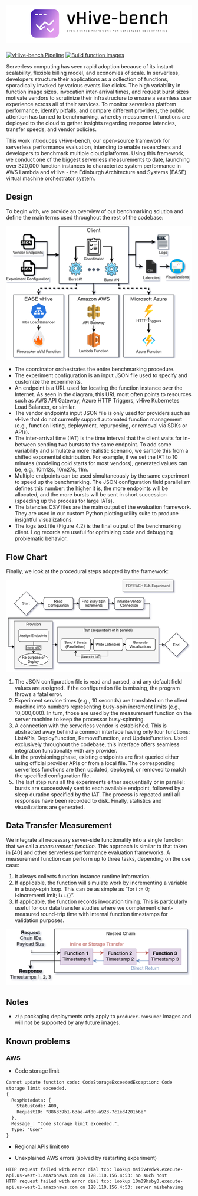 # ![design](design/logo.png)
[![vHive-bench Pipeline](https://github.com/ease-lab/vhive-bench/actions/workflows/pipeline.yml/badge.svg)](https://github.com/ease-lab/vhive-bench/actions/workflows/pipeline.yml) [![Build function images](https://github.com/ease-lab/vhive-bench/actions/workflows/image-build.yml/badge.svg?branch=main)](https://github.com/ease-lab/vhive-bench/actions/workflows/image-build.yml)

Serverless computing has seen rapid adoption because of its instant scalability, flexible billing model, and economies of scale. In serverless, developers structure their applications as a collection of functions, sporadically invoked by various events like clicks. The high variability in function image sizes, invocation inter-arrival times, and request burst sizes motivate vendors to scrutinize their infrastructure to ensure a seamless user experience across all of their services. To monitor serverless platform performance, identify pitfalls, and compare different providers, the public attention has turned to benchmarking, whereby measurement functions are deployed to the cloud to gather insights regarding response latencies, transfer speeds, and vendor policies.

This work introduces vHive-bench, our open-source framework for serverless performance evaluation, intending to enable researchers and developers to benchmark multiple cloud platforms. Using this framework, we conduct one of the biggest serverless measurements to date, launching over 320,000 function instances to characterize system performance in AWS Lambda and vHive - the Edinburgh Architecture and Systems (EASE) virtual machine orchestrator system.

## Design
To begin with, we provide an overview of our benchmarking solution and define the main terms used throughout the rest of the codebase:

![design](design/diagram.png)

- The coordinator orchestrates the entire benchmarking procedure.
- The experiment configuration is an input JSON file used to specify and customize the experiments.
- An endpoint is a URL used for locating the function instance over the Internet. As seen in the diagram, this URL most often points to resources such as AWS API Gateway, Azure HTTP Triggers, vHive Kubernetes Load Balancer, or similar.
- The vendor endpoints input JSON file is only used for providers such as vHive that do not currently support automated function management (e.g., function listing, deployment, repurposing, or removal via SDKs or APIs).
- The inter-arrival time (IAT) is the time interval that the client waits for in-between sending two bursts to the same endpoint. To add some variability and simulate a more realistic scenario, we sample this from a shifted exponential distribution. For example, if we set the IAT to 10 minutes (modeling cold starts for most vendors), generated values can be, e.g., 10m12s, 10m27s, 11m.
- Multiple endpoints can be used simultaneously by the same experiment to speed up the benchmarking. The JSON configuration field parallelism defines this number: the higher it is, the more endpoints will be allocated, and the more bursts will be sent in short succession (speeding up the process for large IATs).
- The latencies CSV files are the main output of the evaluation framework. They are used in our custom Python plotting utility suite to produce insightful visualizations.
- The logs text file (Figure 4.2) is the final output of the benchmarking client. Log records are useful for optimizing code and debugging problematic behavior.

## Flow Chart
Finally, we look at the procedural steps adopted by the framework:

![flow chart](design/flow-chart.png)


1. The JSON configuration file is read and parsed, and any default field values are assigned. If the configuration file is missing, the program throws a fatal error.
2. Experiment service times (e.g., 10 seconds) are translated on the client machine into numbers representing busy-spin increment limits (e.g., 10,000,000). In turn, those are used by the measurement function on the server machine to keep the processor busy-spinning.
3. A connection with the serverless vendor is established.  This is abstracted away behind a common interface having only four functions: ListAPIs, DeployFunction, RemoveFunction, and UpdateFunction. Used exclusively throughout the codebase, this interface offers seamless integration functionality with any provider.
4. In the provisioning phase, existing endpoints are first queried either using official provider APIs or from a local file.  The corresponding serverless functions are then updated, deployed, or removed to match the specified configuration file.
5. The last step runs all the experiments either sequentially or in parallel: bursts are successively sent to each available endpoint, followed by a sleep duration specified by the IAT. The process is repeated until all responses have been recorded to disk. Finally, statistics and visualizations are generated.

## Data Transfer Measurement
We integrate all necessary server-side functionality into a single function that we call a _measurement function_. This approach is similar to that taken in [40] and other serverless performance evaluation frameworks. A measurement function can perform up to three tasks, depending on the use case:

1. It always collects function instance runtime information.
2. If applicable, the function will simulate work by incrementing a variable in a busy-spin loop. This can be as simple as “for i := 0; i<incrementLimit; i++{}”.
3. If applicable, the function records invocation timing. This is particularly useful for our data transfer studies where we complement client-measured round-trip time with internal function timestamps for validation purposes.

![transfer method](design/transfer-method.png)

## Notes

- `Zip` packaging deployments only apply to `producer-consumer` images and will not be supported by any future images.

## Known problems

### AWS
- Code storage limit
```
Cannot update function code: CodeStorageExceededException: Code storage limit exceeded.
{
  RespMetadata: {
    StatusCode: 400,
    RequestID: "886339b1-63ae-4f80-a923-7c1ed4201b6e"
  },
  Message_: "Code storage limit exceeded.",
  Type: "User"
}
```

- Regional APIs limit `600`

- Unexplained AWS errors (solved by restarting experiment)

```
HTTP request failed with error dial tcp: lookup msi6v4vdwk.execute-api.us-west-1.amazonaws.com on 128.110.156.4:53: no such host 
HTTP request failed with error dial tcp: lookup 10m09hsby0.execute-api.us-west-1.amazonaws.com on 128.110.156.4:53: server misbehaving 
```